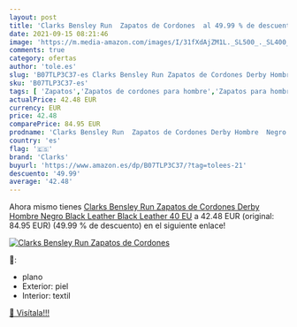 ```yaml
---
layout: post
title: 'Clarks Bensley Run  Zapatos de Cordones  al 49.99 % de descuento'
date: 2021-09-15 08:21:46
image: 'https://m.media-amazon.com/images/I/31fXdAjZM1L._SL500_._SL400_.jpg'
comments: true
category: ofertas
author: 'tole.es'
slug: 'B07TLP3C37-es Clarks Bensley Run Zapatos de Cordones Derby Hombre Negro...'
sku: 'B07TLP3C37-es'
tags: [ 'Zapatos','Zapatos de cordones para hombre','Zapatos para hombre','Zapatos y complementos','clarks','zapatos', ]
actualPrice: 42.48 EUR
currency: EUR
price: 42.48
comparePrice: 84.95 EUR
prodname: 'Clarks Bensley Run  Zapatos de Cordones Derby Hombre  Negro  Black Leather Black Leather   40 EU'
country: 'es'
flag: '🇪🇸'
brand: 'Clarks'
buyurl: 'https://www.amazon.es/dp/B07TLP3C37/?tag=tolees-21'
descuento: '49.99'
average: '42.48'
---
```


Ahora mismo tienes [Clarks Bensley Run  Zapatos de Cordones Derby Hombre  Negro  Black Leather Black Leather   40 EU](https://www.amazon.es/dp/B07TLP3C37/?tag=tolees-21) a 42.48 EUR (original: 84.95 EUR) (49.99 %  de descuento) en el siguiente enlace!

[![Clarks Bensley Run  Zapatos de Cordones ](https://m.media-amazon.com/images/I/31fXdAjZM1L._SL500_._SL400_.jpg)](https://www.amazon.es/dp/B07TLP3C37/?tag=tolees-21)

🔎:

- plano
- Exterior: piel
- Interior: textil

[🛒 Visítala!!!](https://www.amazon.es/dp/B07TLP3C37/?tag=tolees-21)
